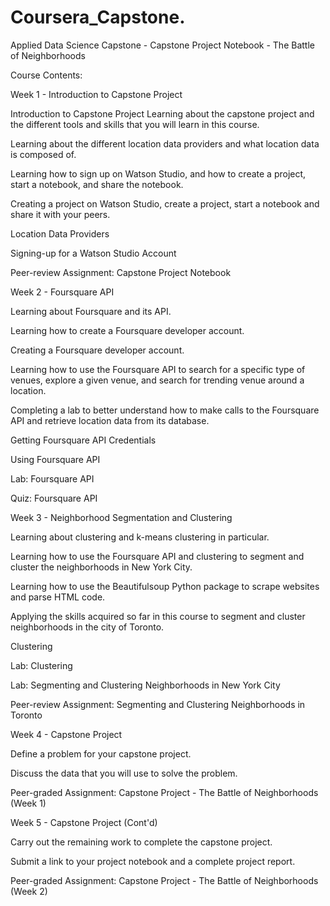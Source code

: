 # Coursera_Capstone.
Applied Data Science Capstone - Capstone Project Notebook - The Battle of Neighborhoods

Course Contents:

Week 1 - Introduction to Capstone Project


Introduction to Capstone Project
Learning about the capstone project and the different tools and skills that you will learn in this course.

Learning about the different location data providers and what location data is composed of.

Learning how to sign up on Watson Studio, and how to create a project, start a notebook, and share the notebook.

Creating a project on Watson Studio, create a project, start a notebook and share it with your peers.

Location Data Providers

Signing-up for a Watson Studio Account

Peer-review Assignment: Capstone Project Notebook


Week 2 - Foursquare API


Learning about Foursquare and its API.

Learning how to create a Foursquare developer account.

Creating a Foursquare developer account.

Learning how to use the Foursquare API to search for a specific type of venues, explore a given venue, and search for trending venue around a location.

Completing a lab to better understand how to make calls to the Foursquare API and retrieve location data from its database.

Getting Foursquare API Credentials

Using Foursquare API

Lab: Foursquare API

Quiz: Foursquare API


Week 3 - Neighborhood Segmentation and Clustering


Learning about clustering and k-means clustering in particular.

Learning how to use the Foursquare API and clustering to segment and cluster the neighborhoods in New York City.

Learning how to use the Beautifulsoup Python package to scrape websites and parse HTML code.

Applying the skills acquired so far in this course to segment and cluster neighborhoods in the city of Toronto.

Clustering

Lab: Clustering

Lab: Segmenting and Clustering Neighborhoods in New York City

Peer-review Assignment: Segmenting and Clustering Neighborhoods in Toronto


Week 4 - Capstone Project


Define a problem for your capstone project.

Discuss the data that you will use to solve the problem.

Peer-graded Assignment: Capstone Project - The Battle of Neighborhoods (Week 1)


Week 5 - Capstone Project (Cont'd)


Carry out the remaining work to complete the capstone project.

Submit a link to your project notebook and a complete project report.

Peer-graded Assignment: Capstone Project - The Battle of Neighborhoods (Week 2)


